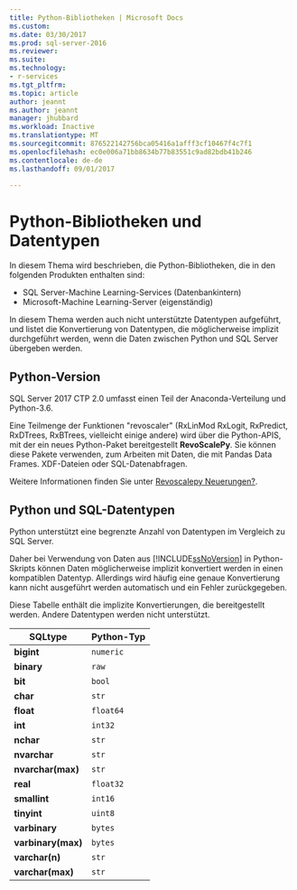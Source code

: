 ```yaml
---
title: Python-Bibliotheken | Microsoft Docs
ms.custom: 
ms.date: 03/30/2017
ms.prod: sql-server-2016
ms.reviewer: 
ms.suite: 
ms.technology:
- r-services
ms.tgt_pltfrm: 
ms.topic: article
author: jeannt
ms.author: jeannt
manager: jhubbard
ms.workload: Inactive
ms.translationtype: MT
ms.sourcegitcommit: 876522142756bca05416a1afff3cf10467f4c7f1
ms.openlocfilehash: ec0e006a71bb8634b77b83551c9ad82bdb41b246
ms.contentlocale: de-de
ms.lasthandoff: 09/01/2017

---
```

# <a name="python-libraries-and-data-types"></a>Python-Bibliotheken und Datentypen

In diesem Thema wird beschrieben, die Python-Bibliotheken, die in den folgenden Produkten enthalten sind:

+ SQL Server-Machine Learning-Services (Datenbankintern)
+ Microsoft-Machine Learning-Server (eigenständig)

In diesem Thema werden auch nicht unterstützte Datentypen aufgeführt, und listet die Konvertierung von Datentypen, die möglicherweise implizit durchgeführt werden, wenn die Daten zwischen Python und SQL Server übergeben werden.

## <a name="python-version"></a>Python-Version

SQL Server 2017 CTP 2.0 umfasst einen Teil der Anaconda-Verteilung und Python-3.6.

Eine Teilmenge der Funktionen "revoscaler" (RxLinMod RxLogit, RxPredict, RxDTrees, RxBTrees, vielleicht einige andere) wird über die Python-APIS, mit der ein neues Python-Paket bereitgestellt **RevoScalePy**. Sie können diese Pakete verwenden, zum Arbeiten mit Daten, die mit Pandas Data Frames. XDF-Dateien oder SQL-Datenabfragen.

Weitere Informationen finden Sie unter [Revoscalepy Neuerungen?](what-is-revoscalepy.md).

## <a name="python-and-sql-data-types"></a>Python und SQL-Datentypen

Python unterstützt eine begrenzte Anzahl von Datentypen im Vergleich zu SQL Server.

Daher bei Verwendung von Daten aus [!INCLUDE[ssNoVersion](../../includes/ssnoversion-md.md)] in Python-Skripts können Daten möglicherweise implizit konvertiert werden in einen kompatiblen Datentyp. Allerdings wird häufig eine genaue Konvertierung kann nicht ausgeführt werden automatisch und ein Fehler zurückgegeben.

Diese Tabelle enthält die implizite Konvertierungen, die bereitgestellt werden. Andere Datentypen werden nicht unterstützt.

|SQLtype|Python-Typ|
|-|-|
|**bigint**|`numeric`|
|**binary**|`raw`|
|**bit**|`bool`|
|**char**|`str`|
|**float**|`float64`|
|**int**|`int32`|
|**nchar**|`str`|
|**nvarchar**|`str`|
|**nvarchar(max)**|`str`|
|**real**|`float32`|
|**smallint**|`int16`|
|**tinyint**|`uint8`|
|**varbinary**|`bytes`|
|**varbinary(max)**|`bytes`|
|**varchar(n)**|`str`|
|**varchar(max)**|`str`|




